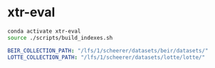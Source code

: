 # xtr-eval

```bash
conda activate xtr-eval
source ./scripts/build_indexes.sh
```

```yaml
BEIR_COLLECTION_PATH: "/lfs/1/scheerer/datasets/beir/datasets/"
LOTTE_COLLECTION_PATH: "/lfs/1/scheerer/datasets/lotte/lotte/"
```